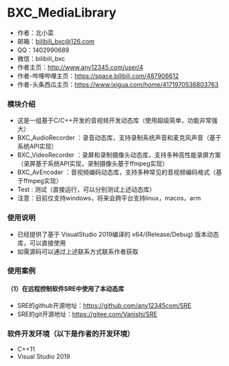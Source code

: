 # BXC_MediaLibrary

* 作者：北小菜 
* 邮箱：bilibili_bxc@126.com
* QQ：1402990689
* 微信：bilibili_bxc
* 作者主页：http://www.any12345.com/user/4
* 作者-哔哩哔哩主页：https://space.bilibili.com/487906612
* 作者-头条西瓜主页：https://www.ixigua.com/home/4171970536803763


### 模块介绍

- 这是一组基于C/C++开发的音视频开发动态库（使用超级简单，功能非常强大）
- BXC_AudioRecorder ：录音动态库，支持录制系统声音和麦克风声音（基于系统API实现）
- BXC_VideoRecorder ：录屏和录制摄像头动态库，支持多种高性能录屏方案（录屏基于系统API实现，录制摄像头基于ffmpeg实现）
- BXC_AvEncoder ：音视频编码动态库，支持多种常见的音视频编码格式（基于ffmpeg实现）
- Test : 测试（直接运行，可以分别测试上述动态库）
- 注意：目前仅支持windows，将来会跨平台支持linux，macos，arm

### 使用说明
- 已经提供了基于 VisualStudio 2019编译的 x64/(Release/Debug) 版本动态库，可以直接使用
- 如需源码可以通过上述联系方式联系作者获取

### 使用案例

#### （1）在远程控制软件SRE中使用了本动态库
- SRE的github开源地址：https://github.com/any12345com/SRE
- SRE的git开源地址：https://gitee.com/Vanishi/SRE


### 软件开发环境（以下是作者的开发环境）
*  C++11
*  Visual Studio 2019




